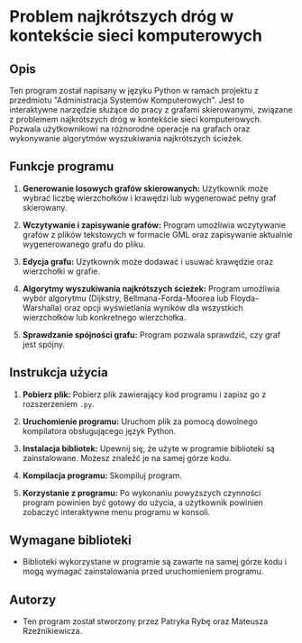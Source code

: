 # Problem najkrótszych dróg w kontekście sieci komputerowych

## Opis
Ten program został napisany w języku Python w ramach projektu z przedmiotu "Administracja Systemów Komputerowych". Jest to interaktywne narzędzie służące do pracy z grafami skierowanymi, związane z problemem najkrótszych dróg w kontekście sieci komputerowych. Pozwala użytkownikowi na różnorodne operacje na grafach oraz wykonywanie algorytmów wyszukiwania najkrótszych ścieżek.

## Funkcje programu

1. **Generowanie losowych grafów skierowanych:** Użytkownik może wybrać liczbę wierzchołków i krawędzi lub wygenerować pełny graf skierowany.

2. **Wczytywanie i zapisywanie grafów:** Program umożliwia wczytywanie grafów z plików tekstowych w formacie GML oraz zapisywanie aktualnie wygenerowanego grafu do pliku.

3. **Edycja grafu:** Użytkownik może dodawać i usuwać krawędzie oraz wierzchołki w grafie.

4. **Algorytmy wyszukiwania najkrótszych ścieżek:** Program umożliwia wybór algorytmu (Dijkstry, Bellmana-Forda-Moorea lub Floyda-Warshalla) oraz opcji wyświetlania wyników dla wszystkich wierzchołków lub konkretnego wierzchołka.

5. **Sprawdzanie spójności grafu:** Program pozwala sprawdzić, czy graf jest spójny.

## Instrukcja użycia

1. **Pobierz plik:** Pobierz plik zawierający kod programu i zapisz go z rozszerzeniem `.py`.

2. **Uruchomienie programu:** Uruchom plik za pomocą dowolnego kompilatora obsługującego język Python.

3. **Instalacja bibliotek:** Upewnij się, że użyte w programie biblioteki są zainstalowane. Możesz znaleźć je na samej górze kodu.

4. **Kompilacja programu:** Skompiluj program.

5. **Korzystanie z programu:** Po wykonaniu powyższych czynności program powinien być gotowy do użycia, a użytkownik powinien zobaczyć interaktywne menu programu w konsoli.

## Wymagane biblioteki

- Biblioteki wykorzystane w programie są zawarte na samej górze kodu i mogą wymagać zainstalowania przed uruchomieniem programu.

## Autorzy

- Ten program został stworzony przez Patryka Rybę oraz Mateusza Rzeźnikiewicza.
